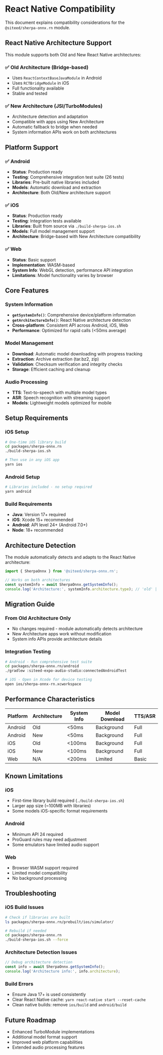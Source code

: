 # React Native Compatibility

This document explains compatibility considerations for the `@siteed/sherpa-onnx.rn` module.

## React Native Architecture Support

This module supports both Old and New React Native architectures:

### ✅ Old Architecture (Bridge-based)
- Uses `ReactContextBaseJavaModule` in Android
- Uses `RCTBridgeModule` in iOS
- Full functionality available
- Stable and tested

### ✅ New Architecture (JSI/TurboModules)
- Architecture detection and adaptation
- Compatible with apps using New Architecture
- Automatic fallback to bridge when needed
- System information APIs work on both architectures

## Platform Support

### ✅ Android
- **Status**: Production ready
- **Testing**: Comprehensive integration test suite (26 tests)
- **Libraries**: Pre-built native libraries included
- **Models**: Automatic download and extraction
- **Architecture**: Both Old/New architecture support

### ✅ iOS
- **Status**: Production ready
- **Testing**: Integration tests available
- **Libraries**: Built from source via `./build-sherpa-ios.sh`
- **Models**: Full model management support
- **Architecture**: Bridge-based with New Architecture compatibility

### ✅ Web
- **Status**: Basic support
- **Implementation**: WASM-based
- **System Info**: WebGL detection, performance API integration
- **Limitations**: Model functionality varies by browser

## Core Features

### System Information
- **`getSystemInfo()`**: Comprehensive device/platform information
- **`getArchitectureInfo()`**: React Native architecture detection
- **Cross-platform**: Consistent API across Android, iOS, Web
- **Performance**: Optimized for rapid calls (<50ms average)

### Model Management
- **Download**: Automatic model downloading with progress tracking
- **Extraction**: Archive extraction (tar.bz2, zip)
- **Validation**: Checksum verification and integrity checks
- **Storage**: Efficient caching and cleanup

### Audio Processing
- **TTS**: Text-to-speech with multiple model types
- **ASR**: Speech recognition with streaming support
- **Models**: Lightweight models optimized for mobile

## Setup Requirements

### iOS Setup
```bash
# One-time iOS library build
cd packages/sherpa-onnx.rn
./build-sherpa-ios.sh

# Then use in any iOS app
yarn ios
```

### Android Setup
```bash
# Libraries included - no setup required
yarn android
```

### Build Requirements
- **Java**: Version 17+ required
- **iOS**: Xcode 15+ recommended
- **Android**: API level 24+ (Android 7.0+)
- **Node**: 18+ recommended

## Architecture Detection

The module automatically detects and adapts to the React Native architecture:

```typescript
import { SherpaOnnx } from '@siteed/sherpa-onnx.rn';

// Works on both architectures
const systemInfo = await SherpaOnnx.getSystemInfo();
console.log('Architecture:', systemInfo.architecture.type); // 'old' | 'new'
```

## Migration Guide

### From Old Architecture Only
- No changes required - module automatically detects architecture
- New Architecture apps work without modification
- System info APIs provide architecture details

### Integration Testing
```bash
# Android - Run comprehensive test suite
cd packages/sherpa-onnx.rn/android
./gradlew :siteed-expo-audio-studio:connectedAndroidTest

# iOS - Open in Xcode for device testing
open ios/sherpa-onnx-rn.xcworkspace
```

## Performance Characteristics

| Platform | Architecture | System Info | Model Download | TTS/ASR |
|----------|-------------|-------------|----------------|---------|
| Android  | Old         | <50ms       | Background     | Full    |
| Android  | New         | <50ms       | Background     | Full    |
| iOS      | Old         | <100ms      | Background     | Full    |
| iOS      | New         | <100ms      | Background     | Full    |
| Web      | N/A         | <200ms      | Limited        | Basic   |

## Known Limitations

### iOS
- First-time library build required (`./build-sherpa-ios.sh`)
- Larger app size (~100MB with libraries)
- Some models iOS-specific format requirements

### Android
- Minimum API 24 required
- ProGuard rules may need adjustment
- Some emulators have limited audio support

### Web
- Browser WASM support required
- Limited model compatibility
- No background processing

## Troubleshooting

### iOS Build Issues
```bash
# Check if libraries are built
ls packages/sherpa-onnx.rn/prebuilt/ios/simulator/

# Rebuild if needed
cd packages/sherpa-onnx.rn
./build-sherpa-ios.sh --force
```

### Architecture Detection Issues
```typescript
// Debug architecture detection
const info = await SherpaOnnx.getSystemInfo();
console.log('Architecture info:', info.architecture);
```

### Build Errors
- Ensure Java 17+ is used consistently
- Clear React Native cache: `yarn react-native start --reset-cache`
- Clean native builds: remove `ios/build` and `android/build`

## Future Roadmap

- Enhanced TurboModule implementations
- Additional model format support
- Improved web platform capabilities
- Extended audio processing features